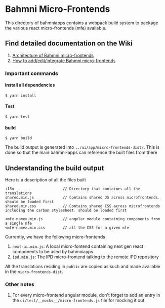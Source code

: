 # Bahmni Micro-Frontends

This directory of bahmniapps contains a webpack build system to package the various react
micro-frontends (mfe) available.

## Find detailed documentation on the Wiki
1. [Architecture of Bahmni micro-frontends](https://bahmni.atlassian.net/wiki/spaces/BAH/pages/3210477602/Micro-frontends+MFE+architecture+for+UI)
2. [How to add/edit/integrate Bahmni micro-frontends](https://bahmni.atlassian.net/wiki/spaces/BAH/pages/3211755555/How+to+implement+micro-frontends)

### Important commands
#### install all dependencies
```
$ yarn install
```

#### Test
```
$ yarn test
```


#### build
```
$ yarn build
```

The build output is generated into `../ui/app/micro-frontends-dist/`. This is done so that the
main bahmni-apps can reference the built files from there


## Understanding the build output
Here is a description of all the files built

```
i18n                      // Directory that containes all the translations
shared.min.js             // Contains shared JS across microfrontends. should be loaded first
shared.min.css            // Contains shared CSS across microfrontends including the carbon stylesheet. should be loaded first  

<mfe-name>.min.js         // angular module containing components from a single mfe
<mfe-name>.min.css        // all the CSS for a given mfe
```

Currently, we have the following micro-frontends

1. `next-ui.min.js`: A local micro-fontend containing next gen react components to be used by bahmniapps
2. `ipd.min.js`: The IPD micro-frontend talking to the remote IPD repository

All the translations residing in `public` are copied as such and made available in the `micro-frontends-dist`.

### Other notes
1. For every micro-frontend angular module, don't forget to add an entry in the `ui/test/__mocks__/micro-frontends.js` file for mocking it out